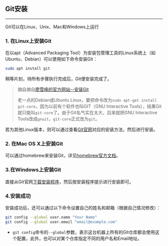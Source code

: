 ## Git安装

------

Git可以在Linux、Unix、Mac和Windows上运行

### 1. 在Linux上安装Git

在以apt（Advanced Packaging Tool）为安装包管理工具的Linux系统上（如Ubuntu、Debian）可以使用如下命令安装Git：

```bash
sudo apt install git
```

稍等片刻，待所有步骤执行完成后，Git便安装完成了。

> 摘自摘自<a href="https://www.liaoxuefeng.com/wiki/896043488029600/896067074338496#0" target="_blank">廖雪峰的官方网站--安装Git</a>
>
> 老一点的Debian或Ubuntu Linux，要把命令改为`sudo apt-get install git-core`，因为以前有个软件也叫GIT（GNU Interactive Tools），结果Git就只能叫`git-core`了。由于Git名气实在太大，后来就把GNU Interactive Tools改成`gnuit`，`git-core`正式改为`git`。

若为其他Linux版本，则可以通过查看<a href="https://git-scm.com/download/linux" target="_blank">Git官网</a>对应的安装方法，然后进行安装。

### 2. 在Mac OS X上安装Git

可以通过homebrew来安装Git，详见<a href="https://brew.sh/index_zh-cn" target="_blank">homebrew官方文档</a>。

### 3.在Windows上安装Git

直接从Git官网<a href="https://git-scm.com/download/win" target="_blank">下载安装程序</a>，然后按安装程序提示进行安装即可。

### 4.安装成功

安装成功后，还可以通过以下命令设置自己的姓名和邮箱（根据自己情况修改）：

```bash
git config --global user.name "Your Name"
git config --global user.email "email@example.com"
```

- `git config`命令的`--global`参数，表示这台机器上所有的Git仓库都会使用这个配置，此外，也可以对某个仓库指定不同的用户名和Email地址。
